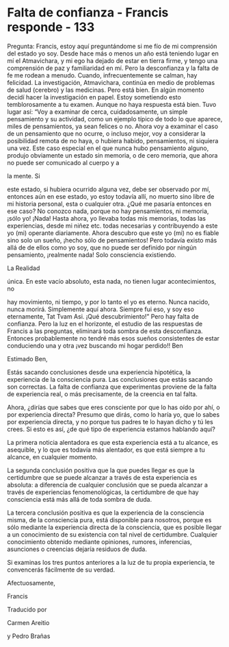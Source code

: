 # Falta de confianza - Francis responde - 133

Pregunta: Francis, estoy aquí preguntándome si me fío de mi comprensión del estado yo soy. Desde hace más o menos un año está teniendo lugar en mí el Atmavichara, y mi ego ha dejado de estar en tierra firme, y tengo una comprensión de paz y familiaridad en mí. Pero la desconfianza y la falta de fe me rodean a menudo. Cuando, infrecuentemente se calman, hay felicidad. La investigación, Atmavichara, continúa en medio de problemas de salud (cerebro) y las medicinas. Pero está bien. En algún momento decidí hacer la investigación en papel. Estoy sometiendo esto temblorosamente a tu examen. Aunque no haya respuesta está bien. Tuvo lugar así: “Voy a examinar de cerca, cuidadosamente, un simple pensamiento y su actividad, como un ejemplo típico de todo lo que aparece, miles de pensamientos, ya sean felices o no. Ahora voy a examinar el caso de un pensamiento que no ocurre, o incluso mejor, voy a considerar la posibilidad remota de no haya, o hubiera habido, pensamientos, ni siquiera una vez. Este caso especial en el que nunca hubo pensamiento alguno, produjo obviamente un estado sin memoria, o de cero memoria, que ahora no puede ser comunicado al cuerpo y a 

la mente. Si

 este estado, si hubiera ocurrido alguna vez, debe ser observado por mí, entonces aún en ese estado, yo estoy todavía allí, no muerto sino libre de mi historia personal, esta o cualquier otra. ¿Qué me pasaría entonces en ese caso? No conozco nada, porque no hay pensamientos, ni memoria, ¡sólo yo! ¡Nada! Hasta ahora, yo llevaba todas mis memorias, todas las experiencias, desde mi niñez etc. todas necesarias y contribuyendo a este yo (mi) operante diariamente. Ahora descubro que este yo (mi) no es fiable sino solo un sueño, ¡hecho sólo de pensamientos! Pero todavía existo más allá de de ellos como yo soy, que no puede ser definido por ningún pensamiento, ¡realmente nada! Solo consciencia existiendo. 

La Realidad

 única. En este vacío absoluto, esta nada, no tienen lugar acontecimientos, no

hay movimiento, ni tiempo, y por lo tanto el yo es eterno. Nunca nacido, nunca morirá. Simplemente aquí ahora. Siempre fui eso, y soy eso eternamente, Tat Tvam Asi. ¡Qué descubrimiento!” Pero hay falta de confianza. Pero la luz en el horizonte, el estudio de las respuestas de Francis a las preguntas, eliminará toda sombra de esta desconfianza. Entonces probablemente no tendré más esos sueños consistentes de estar conduciendo una y otra ¡vez buscando mi hogar perdido!! Ben

Estimado Ben,

Estás sacando conclusiones desde una experiencia hipotética, la experiencia de la consciencia pura. Las conclusiones que estás sacando son correctas. La falta de confianza que experimentas proviene de la falta de experiencia real, o más precisamente, de la creencia en tal falta.

Ahora, ¿dirías que sabes que eres consciente por que lo has oído por ahí, o por experiencia directa? Presumo que dirás, como lo haría yo, que lo sabes por experiencia directa, y no porque tus padres te lo hayan dicho y tú les crees. Si esto es así, ¿de qué tipo de experiencia estamos hablando aquí?

La primera noticia alentadora es que esta experiencia está a tu alcance, es asequible, y lo que es todavía más alentador, es que está siempre a tu alcance, en cualquier momento.

La segunda conclusión positiva que la que puedes llegar es que la certidumbre que se puede alcanzar a través de esta experiencia es absoluta: a diferencia de cualquier conclusión que se pueda alcanzar a través de experiencias fenomenológicas, la certidumbre de que hay consciencia está más allá de toda sombra de duda.

La tercera conclusión positiva es que la experiencia de la consciencia misma, de la consciencia pura, está disponible para nosotros, porque es sólo mediante la experiencia directa de la consciencia, que es posible llegar a un conocimiento de su existencia con tal nivel de certidumbre. Cualquier conocimiento obtenido mediante opiniones, rumores, inferencias, asunciones o creencias dejaría residuos de duda.

Si examinas los tres puntos anteriores a la luz de tu propia experiencia, te convencerás fácilmente de su verdad.

Afectuosamente, 

Francis

Traducido por 

Carmen Areitio

 y Pedro Brañas

